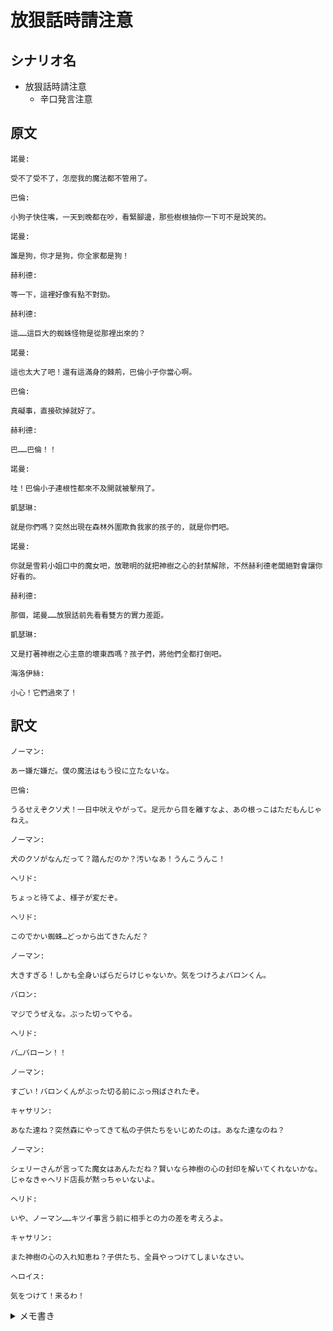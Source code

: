 # 放狠話時請注意
## シナリオ名
 - 放狠話時請注意
   - 辛口発言注意

## 原文
```
諾曼:

受不了受不了，怎麼我的魔法都不管用了。 
```

```
巴倫:

小狗子快住嘴，一天到晚都在吵，看緊腳邊，那些樹根抽你一下可不是說笑的。 
```

```
諾曼:

誰是狗，你才是狗，你全家都是狗！ 
```

```
赫利德:

等一下，這裡好像有點不對勁。 
```

```
赫利德:

這……這巨大的蜘蛛怪物是從那裡出來的？ 
```

```
諾曼:

這也太大了吧！還有這滿身的棘荊，巴倫小子你當心啊。
```

```
巴倫:

真礙事，直接砍掉就好了。 
```

```
赫利德:

巴……巴倫！！ 
```

```
諾曼:

哇！巴倫小子連根性都來不及開就被擊飛了。
```

```
凱瑟琳:

就是你們嗎？突然出現在森林外圍欺負我家的孩子的，就是你們吧。
```

```
諾曼:

你就是雪莉小姐口中的魔女吧，放聰明的就把神樹之心的封禁解除，不然赫利德老闆絕對會讓你好看的。 
```

```
赫利德:

那個，諾曼……放狠話前先看看雙方的實力差距。 
```

```
凱瑟琳:

又是打著神樹之心主意的壞東西嗎？孩子們，將他們全都打倒吧。 
```

```
海洛伊絲:

小心！它們過來了！ 
```

## 訳文
```
ノーマン:

あー嫌だ嫌だ。僕の魔法はもう役に立たないな。
```

```
巴倫:

うるせえぞクソ犬！一日中吠えやがって。足元から目を離すなよ、あの根っこはただもんじゃねえ。
```

```
ノーマン:

犬のクソがなんだって？踏んだのか？汚いなあ！うんこうんこ！
```

```
ヘリド:

ちょっと待てよ、様子が変だぞ。
```

```
ヘリド:

このでかい蜘蛛…どっから出てきたんだ？
```

```
ノーマン:

大きすぎる！しかも全身いばらだらけじゃないか。気をつけろよバロンくん。
```

```
バロン:

マジでうぜえな。ぶった切ってやる。
```

```
ヘリド:

バ…バローン！！
```

```
ノーマン:

すごい！バロンくんがぶった切る前にぶっ飛ばされたぞ。
```

```
キャサリン:

あなた達ね？突然森にやってきて私の子供たちをいじめたのは。あなた達なのね？
```

```
ノーマン:

シェリーさんが言ってた魔女はあんただね？賢いなら神樹の心の封印を解いてくれないかな。じゃなきゃヘリド店長が黙っちゃいないよ。 
```

```
ヘリド:

いや、ノーマン……キツイ事言う前に相手との力の差を考えろよ。
```

```
キャサリン:

また神樹の心の入れ知恵ね？子供たち、全員やっつけてしまいなさい。
```

```
へロイス:

気をつけて！来るわ！ 
```

<details><summary>メモ書き</summary>

足りない頭では你才是狗，你全家都是狗！を訳すのができませんでした
https://pttpedia.fandom.com/zh/wiki/%E4%BD%A0%E6%89%8DXXX%EF%BC%8C%E4%BD%A0%E5%85%A8%E5%AE%B6%E9%83%BDXXX

かわりにうんこみたいな意訳を置いておきます。　うんこうんこ！
</details>